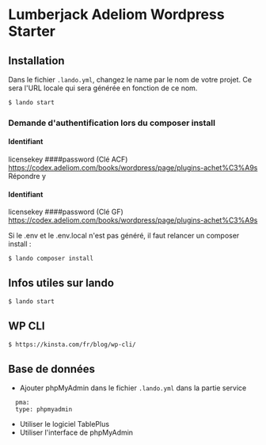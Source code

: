 # Lumberjack Adeliom Wordpress Starter

## Installation

Dans le fichier `.lando.yml`, changez le name par le nom de votre projet. Ce sera l'URL locale qui sera générée en fonction de ce nom.

```bash
$ lando start
```



### Demande d'authentification lors du composer install 

#### Identifiant

licensekey
####password (Clé ACF)
https://codex.adeliom.com/books/wordpress/page/plugins-achet%C3%A9s
Répondre y

#### Identifiant

licensekey
####password (Clé GF)
https://codex.adeliom.com/books/wordpress/page/plugins-achet%C3%A9s

Si le .env et le .env.local n'est pas généré, il faut relancer un composer install :

```bash
$ lando composer install
```

## Infos utiles sur lando

```bash
$ lando start
```

## WP CLI

```bash
$ https://kinsta.com/fr/blog/wp-cli/
```

## Base de données

- Ajouter phpMyAdmin dans le fichier `.lando.yml` dans la partie service

```
  pma:
  type: phpmyadmin
```

- Utiliser le logiciel TablePlus
- Utiliser l'interface de phpMyAdmin
